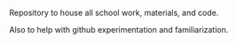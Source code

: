 Repository to house all school work, materials, and code.

Also to help with github experimentation and familiarization.

